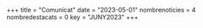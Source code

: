 +++
title             = "Comunicat"
date	 	  	  = "2023-05-01"
nombrenoticies    = 4
nombredestacats   = 0
key 		  	  = "JUNY2023"
+++